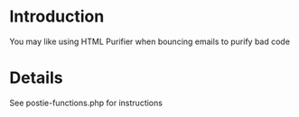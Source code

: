 # Introduction #
You may like using HTML Purifier when bouncing emails to purify bad code


# Details #

See postie-functions.php for instructions
